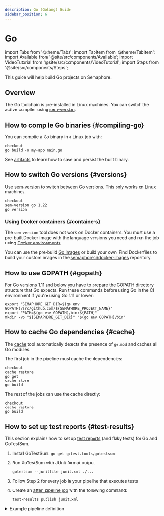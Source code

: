 ```yaml
---
description: Go (Golang) Guide
sidebar_position: 6
---
```


# Go

import Tabs from '@theme/Tabs';
import TabItem from '@theme/TabItem';
import Available from '@site/src/components/Available';
import VideoTutorial from '@site/src/components/VideoTutorial';
import Steps from '@site/src/components/Steps';

This guide will help build Go projects on Semaphore.

## Overview

The Go toolchain is pre-installed in Linux machines. You can switch the active compiler using [sem-version](../../reference/toolbox#sem-version).

## How to compile Go binaries {#compiling-go}

You can compile a Go binary in a Linux job with:

```shell
checkout
go build -o my-app main.go
```

See [artifacts](../artifacts) to learn how to save and persist the built binary.

## How to switch Go versions {#versions}

Use [sem-version](../../reference/toolbox#sem-version) to switch between Go versions. This only works on Linux machines.

```shell
checkout
sem-version go 1.22
go version
```

### Using Docker containers {#containers}

The `sem-version` tool does not work on Docker containers. You must use a pre-built Docker image with the language versions you need and run the job using [Docker environments](../../using-semaphore/pipelines#docker-environments).

You can use the pre-build [Go images](../../using-semaphore/optimization/container-registry#go) or build your own. Find Dockerfiles to build your custom images in the [semaphoreci/docker-images](https://github.com/semaphoreci/docker-images) repository.

## How to use GOPATH {#gopath}

For Go versions 1.11 and below you have to prepare the GOPATH directory structure that Go expects. Run these commands before using Go in the CI environment if you're using Go 1.11 or lower:

```shell title="GOPATH setup for Go 1.11 or lower"
export "SEMAPHORE_GIT_DIR=$(go env GOPATH)/src/github.com/${SEMAPHORE_PROJECT_NAME}"
export "PATH=$(go env GOPATH)/bin:${PATH}"
mkdir -vp "${SEMAPHORE_GIT_DIR}" "$(go env GOPATH)/bin"
```

## How to cache Go dependencies {#cache}

The [cache](../../reference/toolbox#cache) tool automatically detects the presence of `go.mod` and caches all Go modules.

The first job in the pipeline must cache the dependencies:

```shell
checkout
cache restore
go get
cache store
go build
```

The rest of the jobs can use the cache directly:

```shell
checkout
cache restore
go build
```

## How to set up test reports {#test-results}

This section explains how to set up [test reports](../../using-semaphore/tests/test-reports) (and flaky tests) for Go and GoTestSum.

<Steps>

1. Install GoTestSum: `go get gotest.tools/gotestsum`
2. Run GoTestSum with JUnit format output

    ```shell
    gotestsum --junitfile junit.xml ./...
    ```

3. Follow Step 2 for every job in your pipeline that executes tests
4. Create an [after_pipeline job](../../using-semaphore/pipelines#after-pipeline-job) with the following command:

    ```shell
    test-results publish junit.xml
    ```

</Steps>

<details>
<summary>Example pipeline definition</summary>
<div>

```yaml title="Using test reports on Go"
- name: Tests
  task:
    prologue:
      commands:
        - checkout
        - sem-version go 1.16
        - go get ./...

    job:
      name: "Tests"
      commands:
        - gotestsum --junitfile junit.xml ./...

    epilogue:
      always:
        commands:
          - test-results publish junit.xml
```

</div>
</details>
